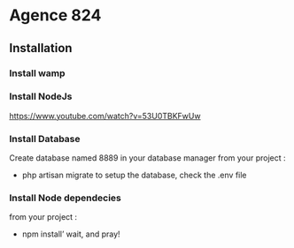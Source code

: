 # Agence 824
## Installation 
### Install wamp
### Install NodeJs
https://www.youtube.com/watch?v=53U0TBKFwUw

### Install Database
Create database named 8889 in your database manager
from your project :
- php artisan migrate
to setup the database, check the .env file
### Install Node dependecies
from your project :
- npm install’ 
wait, and pray!
